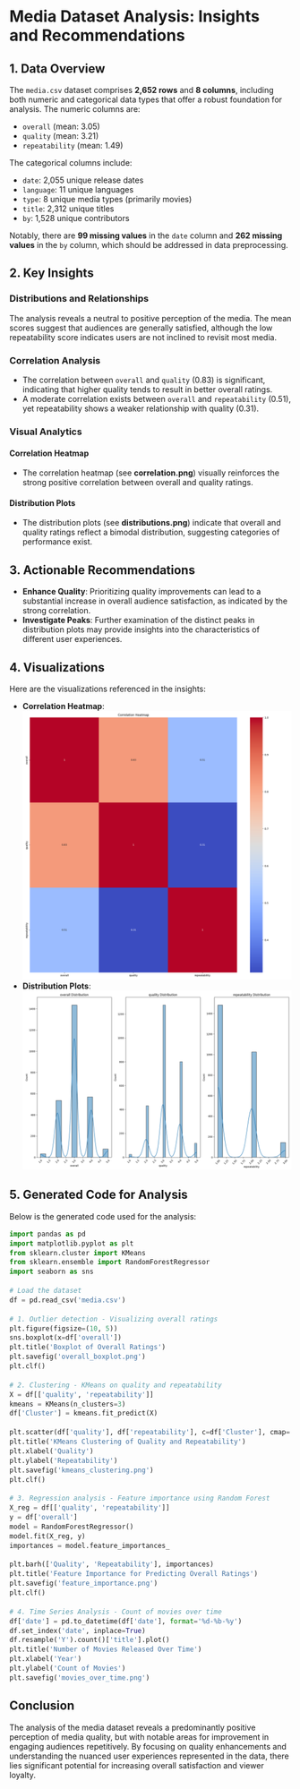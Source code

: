 # Media Dataset Analysis: Insights and Recommendations

## 1. Data Overview
The `media.csv` dataset comprises **2,652 rows** and **8 columns**, including both numeric and categorical data types that offer a robust foundation for analysis. The numeric columns are:
- `overall` (mean: 3.05)
- `quality` (mean: 3.21)
- `repeatability` (mean: 1.49)

The categorical columns include:
- `date`: 2,055 unique release dates
- `language`: 11 unique languages
- `type`: 8 unique media types (primarily movies)
- `title`: 2,312 unique titles
- `by`: 1,528 unique contributors

Notably, there are **99 missing values** in the `date` column and **262 missing values** in the `by` column, which should be addressed in data preprocessing.

## 2. Key Insights
### Distributions and Relationships
The analysis reveals a neutral to positive perception of the media. The mean scores suggest that audiences are generally satisfied, although the low repeatability score indicates users are not inclined to revisit most media. 

### Correlation Analysis
- The correlation between `overall` and `quality` (0.83) is significant, indicating that higher quality tends to result in better overall ratings.
- A moderate correlation exists between `overall` and `repeatability` (0.51), yet repeatability shows a weaker relationship with quality (0.31).

### Visual Analytics
#### Correlation Heatmap
- The correlation heatmap (see **correlation.png**) visually reinforces the strong positive correlation between overall and quality ratings.

#### Distribution Plots
- The distribution plots (see **distributions.png**) indicate that overall and quality ratings reflect a bimodal distribution, suggesting categories of performance exist. 

## 3. Actionable Recommendations
- **Enhance Quality**: Prioritizing quality improvements can lead to a substantial increase in overall audience satisfaction, as indicated by the strong correlation.
- **Investigate Peaks**: Further examination of the distinct peaks in distribution plots may provide insights into the characteristics of different user experiences.

## 4. Visualizations
Here are the visualizations referenced in the insights:
- **Correlation Heatmap**: 
![Correlation Heatmap](correlation.png)
- **Distribution Plots**: 
![Distribution Plots](distributions.png)

## 5. Generated Code for Analysis
Below is the generated code used for the analysis:

```python
import pandas as pd
import matplotlib.pyplot as plt
from sklearn.cluster import KMeans
from sklearn.ensemble import RandomForestRegressor
import seaborn as sns

# Load the dataset
df = pd.read_csv('media.csv')

# 1. Outlier detection - Visualizing overall ratings
plt.figure(figsize=(10, 5))
sns.boxplot(x=df['overall'])
plt.title('Boxplot of Overall Ratings')
plt.savefig('overall_boxplot.png')
plt.clf()

# 2. Clustering - KMeans on quality and repeatability
X = df[['quality', 'repeatability']]
kmeans = KMeans(n_clusters=3)
df['Cluster'] = kmeans.fit_predict(X)

plt.scatter(df['quality'], df['repeatability'], c=df['Cluster'], cmap='viridis')
plt.title('KMeans Clustering of Quality and Repeatability')
plt.xlabel('Quality')
plt.ylabel('Repeatability')
plt.savefig('kmeans_clustering.png')
plt.clf()

# 3. Regression analysis - Feature importance using Random Forest
X_reg = df[['quality', 'repeatability']]
y = df['overall']
model = RandomForestRegressor()
model.fit(X_reg, y)
importances = model.feature_importances_

plt.barh(['Quality', 'Repeatability'], importances)
plt.title('Feature Importance for Predicting Overall Ratings')
plt.savefig('feature_importance.png')
plt.clf()

# 4. Time Series Analysis - Count of movies over time
df['date'] = pd.to_datetime(df['date'], format='%d-%b-%y')
df.set_index('date', inplace=True)
df.resample('Y').count()['title'].plot()
plt.title('Number of Movies Released Over Time')
plt.xlabel('Year')
plt.ylabel('Count of Movies')
plt.savefig('movies_over_time.png')
```

## Conclusion
The analysis of the media dataset reveals a predominantly positive perception of media quality, but with notable areas for improvement in engaging audiences repetitively. By focusing on quality enhancements and understanding the nuanced user experiences represented in the data, there lies significant potential for increasing overall satisfaction and viewer loyalty.
